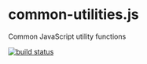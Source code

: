 # common-utilities.js
Common JavaScript utility functions

[![build status](https://secure.travis-ci.org/tom-weatherhead/common-utilities.js.svg)](https://travis-ci.org/tom-weatherhead/common-utilities.js)
